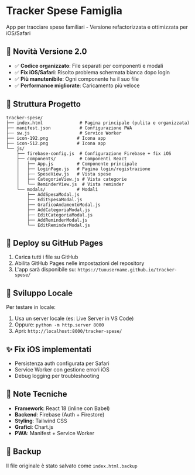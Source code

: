# Tracker Spese Famiglia

App per tracciare spese familiari - Versione refactorizzata e ottimizzata per iOS/Safari

## 🎯 Novità Versione 2.0

- ✅ **Codice organizzato**: File separati per componenti e modali
- ✅ **Fix iOS/Safari**: Risolto problema schermata bianca dopo login
- ✅ **Più manutenibile**: Ogni componente ha il suo file
- ✅ **Performance migliorate**: Caricamento più veloce

## 📁 Struttura Progetto

```
tracker-spese/
├── index.html              # Pagina principale (pulita e organizzata)
├── manifest.json           # Configurazione PWA
├── sw.js                   # Service Worker
├── icon-192.png           # Icona app
├── icon-512.png           # Icona app
└── js/
    ├── firebase-config.js  # Configurazione Firebase + fix iOS
    ├── components/         # Componenti React
    │   ├── App.js         # Componente principale
    │   ├── LoginPage.js   # Pagina login/registrazione
    │   ├── SpeseView.js   # Vista spese
    │   ├── CategorieView.js # Vista categorie
    │   └── ReminderView.js  # Vista reminder
    └── modals/            # Modali
        ├── AddSpesaModal.js
        ├── EditSpesaModal.js
        ├── GraficoAndamentoModal.js
        ├── AddCategoriaModal.js
        ├── EditCategoriaModal.js
        ├── AddReminderModal.js
        └── EditReminderModal.js
```

## 🚀 Deploy su GitHub Pages

1. Carica tutti i file su GitHub
2. Abilita GitHub Pages nelle impostazioni del repository
3. L'app sarà disponibile su: `https://tuousername.github.io/tracker-spese/`

## 🔧 Sviluppo Locale

Per testare in locale:
1. Usa un server locale (es: Live Server in VS Code)
2. Oppure: `python -m http.server 8000`
3. Apri: `http://localhost:8000/tracker-spese/`

## ✨ Fix iOS implementati

- Persistenza auth configurata per Safari
- Service Worker con gestione errori iOS
- Debug logging per troubleshooting

## 📝 Note Tecniche

- **Framework**: React 18 (inline con Babel)
- **Backend**: Firebase (Auth + Firestore)
- **Styling**: Tailwind CSS
- **Grafici**: Chart.js
- **PWA**: Manifest + Service Worker

## 🔄 Backup

Il file originale è stato salvato come `index.html.backup`
